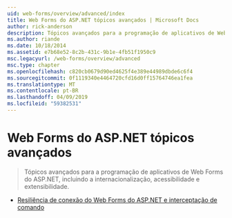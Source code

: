 ```yaml
---
uid: web-forms/overview/advanced/index
title: Web Forms do ASP.NET tópicos avançados | Microsoft Docs
author: rick-anderson
description: Tópicos avançados para a programação de aplicativos de Web Forms do ASP.NET, incluindo a internacionalização, acessibilidade e extensibilidade.
ms.author: riande
ms.date: 10/18/2014
ms.assetid: e7b68e52-8c2b-431c-9b1e-4fb51f1950c9
msc.legacyurl: /web-forms/overview/advanced
msc.type: chapter
ms.openlocfilehash: c820cb0679d90ed4625f4e389e44989dbde6c6f4
ms.sourcegitcommit: 0f1119340e4464720cfd16d0ff15764746ea1fea
ms.translationtype: MT
ms.contentlocale: pt-BR
ms.lasthandoff: 04/09/2019
ms.locfileid: "59382531"
---
```

# <a name="aspnet-web-forms-advanced-topics"></a>Web Forms do ASP.NET tópicos avançados

> Tópicos avançados para a programação de aplicativos de Web Forms do ASP.NET, incluindo a internacionalização, acessibilidade e extensibilidade.


- [Resiliência de conexão do Web Forms do ASP.NET e interceptação de comando](aspnet-web-forms-connection-resiliency-and-command-interception.md)
